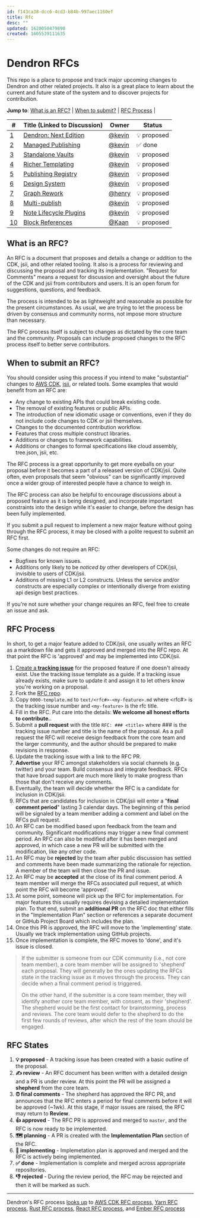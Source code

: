 ```yaml
---
id: f143ca38-dcc6-4cd3-b84b-997aec1160ef
title: Rfc
desc: ""
updated: 1620050479890
created: 1605539111635
---
```


# Dendron RFCs

This repo is a place to propose and track major upcoming changes to Dendron and
other related projects. It also is a great place to learn about the current and
future state of the system and to discover projects for contribution.

[dendron]: https://github.com/dendronhq/dendron

**Jump to**: [What is an RFC?](#what-is-an-rfc) |
[When to submit?](#when-to-submit-an-rfc) |
[RFC Process](#rfc-states) |

<!--BEGIN_TABLE-->

| \#                                                                            | Title (Linked to Discussion)                                                   | Owner                                    | Status      |
| ----------------------------------------------------------------------------- | ------------------------------------------------------------------------------ | ---------------------------------------- | ----------- |
| [1](https://wiki.dendron.so/notes/17c61d62-f92e-4002-b8fe-9c05686e4bf9.html)  | [Dendron: Next Edition]()                                                      | [@kevin](https://github.com/kevinslin)   | 💡 proposed |
| [2](https://wiki.dendron.so/notes/ae4a0c98-e2ea-47e0-8a20-016eba3424be.html)  | [Managed Publishing]()                                                         | [@kevin](https://github.com/kevinslin)   | ✅ done     |
| [3](https://wiki.dendron.so/notes/ceca23ee-6181-4fa6-9724-9943433c6e96.html)  | [Standalone Vaults]()                                                          | [@kevin](https://github.com/kevinslin)   | 💡 proposed |
| [4](https://wiki.dendron.so/notes/7117a023-f090-47f5-a104-5968fc256c23.html)  | [Richer Templating]()                                                          | [@kevin](https://github.com/kevinslin)   | 💡 proposed |
| [5](https://wiki.dendron.so/notes/21b2e152-95f7-4904-8a8e-8d4d0b8c950c.html)  | [Publishing Registry]()                                                        | [@kevin](https://github.com/kevinslin)   | 💡 proposed |
| [6](https://wiki.dendron.so/notes/d7597569-e3dd-4e56-b719-0f97f8e93030.html)  | [Design System]()                                                              | [@kevin](https://github.com/kevinslin)   | 💡 proposed |
| [7](https://wiki.dendron.so/notes/c998c642-a748-4f77-9285-cfec35330251.html)  | [Graph Rework](https://github.com/dendronhq/dendron/discussions/615)           | [@henry](https://github.com/hfellerhoff) | 💡 proposed |
| [8](https://wiki.dendron.so/notes/8b3bfb16-8330-4a78-85cc-45581c319450.html)  | [Multi-publish]()                                                              | [@kevin](https://github.com/kevinslin)   | 💡 proposed |
| [9](https://wiki.dendron.so/notes/d2f8fe67-36c7-4600-b745-c22bdcb5b2cf.html)  | [Note Lifecycle Plugins](https://github.com/dendronhq/dendron/discussions/680) | [@kevin](https://github.com/kevinslin)   | 💡 proposed |
| [10](https://wiki.dendron.so/notes/95f7193b-9940-42ba-841f-3e2a4d937ba3.html) | [Block References](https://github.com/dendronhq/dendron/discussions/685)       | [@Kaan](https://github.com/SeriousBug)   | 💡 proposed |

## What is an RFC?

An RFC is a document that proposes and details a change or addition to the CDK,
jsii, and other related tooling. It also is a process for reviewing and
discussing the proposal and tracking its implementation. "Request for Comments"
means a request for discussion and oversight about the future of the CDK and
jsii from contributors and users. It is an open forum for suggestions,
questions, and feedback.

The process is intended to be as lightweight and reasonable as possible for the
present circumstances. As usual, we are trying to let the process be driven by
consensus and community norms, not impose more structure than necessary.

The RFC process itself is subject to changes as dictated by the core team and
the community. Proposals can include proposed changes to the RFC process itself
to better serve contributors.

## When to submit an RFC?

You should consider using this process if you intend to make "substantial"
changes to [AWS CDK](https://github.com/aws/aws-cdk),
[jsii](https://github.com/aws/jsii), or related tools. Some examples that would
benefit from an RFC are:

-   Any change to existing APIs that could break existing code.
-   The removal of existing features or public APIs.
-   The introduction of new idiomatic usage or conventions, even if they do not
    include code changes to CDK or jsii themselves.
-   Changes to the documented contribution workflow.
-   Features that cross multiple construct libraries.
-   Additions or changes to framework capabilities.
-   Additions or changes to formal specifications like cloud assembly, tree.json,
    jsii, etc.

The RFC process is a great opportunity to get more eyeballs on your proposal
before it becomes a part of a released version of CDK/jsii. Quite often, even
proposals that seem "obvious" can be significantly improved once a wider group
of interested people have a chance to weigh in.

The RFC process can also be helpful to encourage discussions about a proposed
feature as it is being designed, and incorporate important constraints into the
design while it's easier to change, before the design has been fully
implemented.

If you submit a pull request to implement a new major feature without going
through the RFC process, it may be closed with a polite request to submit an RFC
first.

Some changes do not require an RFC:

-   Bugfixes for known issues.
-   Additions only likely to be _noticed by_ other developers of CDK/jsii, invisible
    to users of CDK/jsii.
-   Additions of missing L1 or L2 constructs. Unless the service and/or constructs
    are especially complex or intentionally diverge from existing api design best
    practices.

If you're not sure whether your change requires an RFC, feel free to create an
issue and ask.

## RFC Process

In short, to get a major feature added to CDK/jsii, one usually writes an RFC
as a markdown file and gets it approved and merged into the RFC repo. At that point the RFC is
'approved' and may be implemented into CDK/jsii.

1. [Create a **tracking
   issue**](https://github.com/awslabs/aws-cdk-rfcs/issues/new?template=tracking-issue.md)
   for the proposed feature if one doesn't already exist. Use the tracking issue
   template as a guide. If a tracking issue already exists, make sure to update
   it and assign it to let others know you're working on a proposal.
2. Fork the [RFC repo](https://github.com/awslabs/aws-cdk-rfcs).
3. Copy `0000-template.md` to `text/<rfc#>-<my-feature>.md` where <rfc#> is the
   tracking issue number and `<my-feature>` is the rfc title.
4. Fill in the RFC. Put care into the details: **We welcome all honest efforts
   to contribute.**.
5. Submit a **pull request** with the title `RFC: ### <title>` where ### is the
   tracking issue number and title is the name of the proposal. As a pull
   request the RFC will receive design feedback from the core team and the
   larger community, and the author should be prepared to make revisions in
   response.
6. Update the tracking issue with a link to the RFC PR.
7. **Advertise** your RFC amongst stakeholders via social channels (e.g.
   twitter) and your team. Build consensus and integrate feedback. RFCs that
   have broad support are much more likely to make progress than those that
   don't receive any comments.
8. Eventually, the team will decide whether the RFC is a candidate for inclusion
   in CDK/jsii.
9. RFCs that are candidates for inclusion in CDK/jsii will enter a "**final comment
   period**" lasting 3 calendar days. The beginning of this period will be signaled
   by a team member adding a comment and label on the RFCs pull request.
10. An RFC can be modified based upon feedback from the team and community.
    Significant modifications may trigger a new final comment period. An RFC can
    also be modified after it has been merged and approved, in which case a new
    PR will be submitted with the modification, like any other code.
11. An RFC may be **rejected** by the team after public discussion has settled
    and comments have been made summarizing the rationale for rejection. A
    member of the team will then close the PR and issue.
12. An RFC may be **accepted** at the close of its final comment period. A team
    member will merge the RFCs associated pull request, at which point the RFC
    will become 'approved'.
13. At some point, someone will pick up the RFC for implementation. For major
    features this usually requires devising a detailed implementation plan. To
    that end, submit an **additional PR** on the RFC doc that either fills in
    the "Implementation Plan" section or references a separate document or
    GitHub Project Board which includes the plan.
14. Once this PR is approved, the RFC will move to the 'implementing' state.
    Usually we track implementation using GitHub projects.
15. Once implementation is complete, the RFC moves to 'done', and it's issue is
    closed.

> If the submitter is someone from our CDK community (i.e., not core team member),
> a core team member will be assigned to 'shepherd' each proposal. They will
> generally be the ones updating the RFCs state in the tracking issue as it moves
> through the process. They can decide when a final comment period is triggered.
>
> On the other hand, if the submitter is a core team member, they will identify
> another core team member, with consent, as their 'shepherd'. The shepherd would
> be the first contact for brainstorming, process and reviews. The core team
> would defer to the shepherd to do the first few rounds of reviews, after which
> the rest of the team should be engaged.

## RFC States

1. **💡 proposed** - A tracking issue has been created with a basic outline of the
   proposal.
2. **✍️ review** - An RFC document has been written with a detailed design and a PR is
   under review. At this point the PR will be assigned a **shepherd** from the core
   team.
3. **⏰ final comments** - The shepherd has approved the RFC PR, and announces
   that the RFC enters a period for final comments before it will be approved (~1wk).
   At this stage, if major issues are raised, the RFC may return to **Review**.
4. **👍 approved** - The RFC PR is approved and merged to `master`, and the RFC is now
   ready to be implemented.
5. **🗺️ planning** - A PR is created with the **Implementation Plan** section of the RFC.
6. **👷 implementing** - Implemetation plan is approved and merged and the RFC is actively
   being implemented.
7. **✅ done** - Implementation is complete and merged across appropriate
   repositories.
8. **👎 rejected** - During the review period, the RFC may be rejected and then it will
   be marked as such.

---

Dendron's RFC process [looks up](https://handbook.dendron.so/notes/b89ba854-72fb-4ebc-a8a0-55960b89e9dc.html#lookup) to [AWS CDK RFC process], [Yarn RFC process], [Rust
RFC process], [React RFC process], and [Ember RFC process]

[aws cdk rfc process]: https://github.com/aws/aws-cdk-rfcs
[yarn rfc process]: https://github.com/yarnpkg/rfcs
[rust rfc process]: https://github.com/rust-lang/rfcs
[react rfc process]: https://github.com/reactjs/rfcs
[ember rfc process]: https://github.com/emberjs/rfcs
